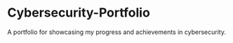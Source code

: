 # Cybersecurity-Portfolio
A portfolio for showcasing my progress and achievements in cybersecurity. 
